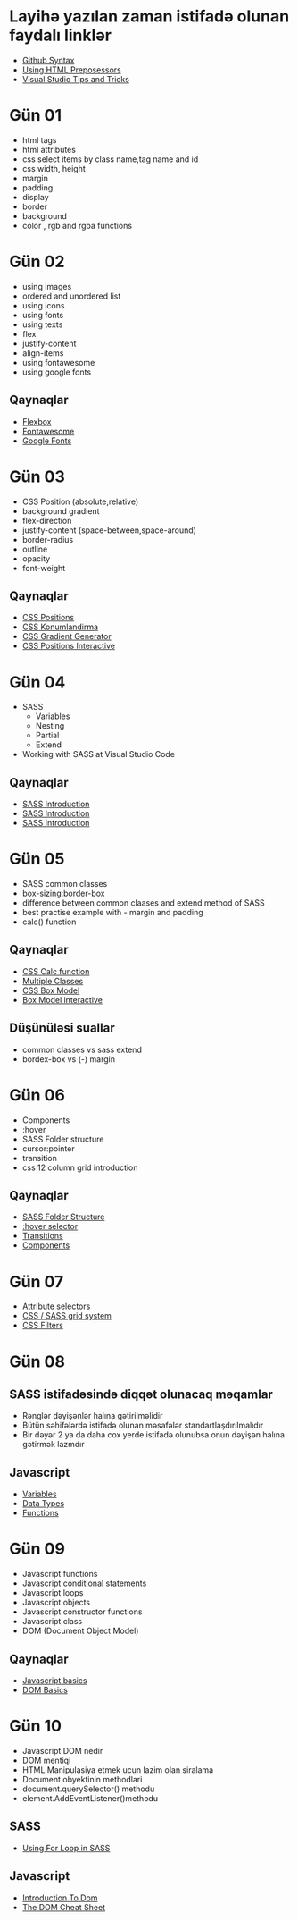 
# Layihə yazılan zaman istifadə olunan faydalı linklər
- [Github Syntax](https://docs.github.com/en/free-pro-team@latest/github/writing-on-github/basic-writing-and-formatting-syntax)
- [Using HTML Preposessors ](https://startae.com/blog/improve-your-development-workflow-using-html-preprocessors/#:~:text=A%20preprocessor%20is%20a%20program,Starta%C3%AA%20are%20Slim%20and%20Emblem)
- [Visual Studio Tips and Tricks](https://code.visualstudio.com/docs/getstarted/tips-and-tricks)

# Gün 01
- html tags
- html attributes
- css select items by class name,tag name and id
- css width, height
- margin
- padding
- display
- border
- background
- color , rgb and rgba functions

# Gün 02
- using images
- ordered and unordered list
- using icons 
- using fonts 
- using texts
- flex 
- justify-content
- align-items
- using fontawesome 
- using google fonts

## Qaynaqlar
- [Flexbox](https://flexboxfroggy.com/)
- [Fontawesome](https://fontawesome.com/how-to-use/on-the-web/referencing-icons/basic-use)
- [Google Fonts](https://fonts.google.com/)

# Gün 03

- CSS Position (absolute,relative)
- background gradient
- flex-direction
- justify-content (space-between,space-around)
- border-radius
- outline
- opacity
- font-weight

## Qaynaqlar
- [CSS Positions](https://css-tricks.com/almanac/properties/p/position/)
- [CSS Konumlandirma](https://fatihhayrioglu.com/css-ile-konumlandirmapositioning/)
- [CSS Gradient Generator](https://cssgradient.io/)
- [CSS Positions Interactive](https://ishadeed.com/article/learn-css-positioning/#demo)

# Gün 04

- SASS 
    - Variables
    - Nesting
    - Partial
    - Extend
- Working with SASS at Visual Studio Code

## Qaynaqlar
- [SASS Introduction](https://scotch.io/tutorials/getting-started-with-sass)
- [SASS Introduction](https://sass-lang.com/guide)
- [SASS Introduction](https://medium.com/@kishandth.sivapalasundaram/how-to-start-using-sass-in-visual-studio-code-5469787f18bf)

# Gün 05

- SASS common classes
- box-sizing:border-box
- difference between common claases and extend method of SASS
- best practise example with - margin and padding
- calc() function 

## Qaynaqlar
- [CSS Calc function](https://www.w3schools.com/cssref/func_calc.asp)
- [Multiple Classes](https://css-tricks.com/multiple-class-id-selectors/)
- [CSS Box Model](https://guyroutledge.github.io/box-model/)
- [Box Model interactive](https://codepen.io/guyroutledge/pen/hgpez)

## Düşünüləsi suallar
- common classes vs sass extend
- bordex-box vs (-) margin

# Gün 06

- Components
- :hover
- SASS Folder structure
- cursor:pointer
- transition 
- css 12 column grid introduction


## Qaynaqlar
- [SASS Folder Structure](https://medium.com/@luis_sserrano/how-to-structure-your-sass-codebase-78277c683c24)
- [:hover selector](https://www.w3schools.com/cssref/sel_hover.asp)
- [Transitions](https://www.w3schools.com/css/css3_transitions.asp)
- [Components](https://css-tricks.com/developing-extensible-html-css-components/)

# Gün 07

- [Attribute selectors](https://www.w3schools.com/css/css_attribute_selectors.asp)
- [CSS / SASS grid system](https://jandrewniak.com/blog/creating-your-own-css-grid-system/)
- [CSS Filters](https://css-playground.com/view/39/css-filter-playground)


# Gün 08
## SASS istifadəsində diqqət olunacaq məqamlar
- Rənglər dəyişənlər halına gətirilməlidir
- Bütün səhifələrdə istifadə olunan məsafələr standartlaşdırılmalıdır
- Bir dəyər 2 ya da daha cox yerde istifadə olunubsa onun dəyişən halına gətirmək lazmdır
## Javascript 
- [Variables](https://www.w3schools.com/js/js_variables.asp)
- [Data Types](https://www.w3schools.com/js/js_datatypes.asp)
- [Functions](https://www.w3schools.com/js/js_functions.asp)

# Gün 09
- Javascript functions
- Javascript conditional statements
- Javascript loops 
- Javascript objects
- Javascript constructor functions
- Javascript class
- DOM (Document Object Model)

## Qaynaqlar
- [Javascript basics](https://www.youtube.com/watch?v=hdI2bqOjy3c)
- [DOM Basics](https://www.youtube.com/watch?v=0ik6X4DJKCc)

# Gün 10
- Javascript DOM nedir
- DOM mentiqi
- HTML Manipulasiya etmek ucun lazim olan siralama
- Document obyektinin methodlari
- document.querySelector() methodu
- element.AddEventListener()methodu


## SASS
- [Using For Loop in SASS](https://www.gavsblog.com/blog/for-each-while-loops-sass-scss)
## Javascript
- [Introduction To Dom](https://gabrieltanner.org/blog/javascript-dom-introduction)
- [The DOM Cheat Sheet](https://fundamentals.generalassemb.ly/11_unit/dom-cheatsheet.html)


